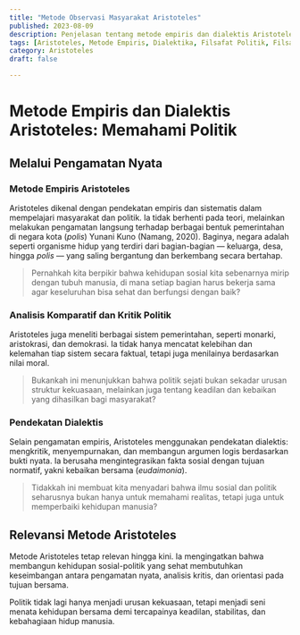 ```yaml
---
title: "Metode Observasi Masyarakat Aristoteles"
published: 2023-08-09
description: Penjelasan tentang metode empiris dan dialektis Aristoteles dalam mengamati masyarakat dan politik melalui pengamatan nyata serta analisis kritis.
tags: [Aristoteles, Metode Empiris, Dialektika, Filsafat Politik, Filsafat Yunani]
category: Aristoteles
draft: false

---
```


# Metode Empiris dan Dialektis Aristoteles: Memahami Politik

## Melalui Pengamatan Nyata

### Metode Empiris Aristoteles
Aristoteles dikenal dengan pendekatan empiris dan sistematis dalam mempelajari masyarakat dan politik. Ia tidak berhenti pada teori, melainkan melakukan pengamatan langsung terhadap berbagai bentuk pemerintahan di negara kota (*polis*) Yunani Kuno (Namang, 2020).
Baginya, negara adalah seperti organisme hidup yang terdiri dari bagian-bagian — keluarga, desa, hingga *polis* — yang saling bergantung dan berkembang secara bertahap.

> Pernahkah kita berpikir bahwa kehidupan sosial kita sebenarnya mirip dengan tubuh manusia, di mana setiap bagian harus bekerja sama agar keseluruhan bisa sehat dan berfungsi dengan baik?

### Analisis Komparatif dan Kritik Politik
Aristoteles juga meneliti berbagai sistem pemerintahan, seperti monarki, aristokrasi, dan demokrasi. Ia tidak hanya mencatat kelebihan dan kelemahan tiap sistem secara faktual, tetapi juga menilainya berdasarkan nilai moral.

> Bukankah ini menunjukkan bahwa politik sejati bukan sekadar urusan struktur kekuasaan, melainkan juga tentang keadilan dan kebaikan yang dihasilkan bagi masyarakat?

### Pendekatan Dialektis
Selain pengamatan empiris, Aristoteles menggunakan pendekatan dialektis: mengkritik, menyempurnakan, dan membangun argumen logis berdasarkan bukti nyata. Ia berusaha mengintegrasikan fakta sosial dengan tujuan normatif, yakni kebaikan bersama (*eudaimonia*).

> Tidakkah ini membuat kita menyadari bahwa ilmu sosial dan politik seharusnya bukan hanya untuk memahami realitas, tetapi juga untuk memperbaiki kehidupan manusia?

## Relevansi Metode Aristoteles
Metode Aristoteles tetap relevan hingga kini. Ia mengingatkan bahwa membangun kehidupan sosial-politik yang sehat membutuhkan keseimbangan antara pengamatan nyata, analisis kritis, dan orientasi pada tujuan bersama.

Politik tidak lagi hanya menjadi urusan kekuasaan, tetapi menjadi seni menata kehidupan bersama demi tercapainya keadilan, stabilitas, dan kebahagiaan hidup manusia.
